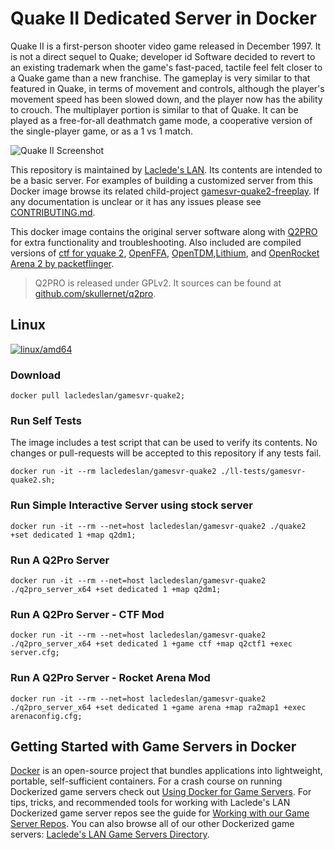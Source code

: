 # Quake II Dedicated Server in Docker

Quake II is a first-person shooter video game released in December 1997. It is not a direct sequel to Quake; developer id Software decided to revert to an existing trademark when the game's fast-paced, tactile feel felt closer to a Quake game than a new franchise. The gameplay is very similar to that featured in Quake, in terms of movement and controls, although the player's movement speed has been slowed down, and the player now has the ability to crouch. The multiplayer portion is similar to that of Quake. It can be played as a free-for-all deathmatch game mode, a cooperative version of the single-player game, or as a 1 vs 1 match.

![Quake II Screenshot](https://raw.githubusercontent.com/LacledesLAN/gamesvr-quake2/master/.misc/screenshot.png "Quake II Screenshot")

This repository is maintained by [Laclede's LAN](https://lacledeslan.com). Its contents are intended to be a basic server. For examples of building a customized server from this Docker image browse its related child-project [gamesvr-quake2-freeplay](https://github.com/LacledesLAN/gamesvr-quake2-freeplay). If any documentation is unclear or it has any issues please see [CONTRIBUTING.md](./CONTRIBUTING.md).

This docker image contains the original server software along with [Q2PRO](https://github.com/skullernet/q2pro) for extra functionality and troubleshooting. Also included are compiled versions of [ctf for yquake 2](https://github.com/yquake2/ctf), [OpenFFA](https://github.com/skullernet/openffa), [OpenTDM](https://github.com/skullernet/opentdm),[Lithium](https://github.com/QwazyWabbitWOS/lithium),   and [OpenRocket Arena 2 by packetflinger](https://github.com/packetflinger/openra2).

> Q2PRO is released under GPLv2. It sources can be found at [github.com/skullernet/q2pro](https://github.com/skullernet/q2pro).

## Linux

[![linux/amd64](https://github.com/LacledesLAN/gamesvr-quake2/actions/workflows/build-linux-image.yml/badge.svg?branch=master)](https://github.com/LacledesLAN/gamesvr-quake2/actions/workflows/build-linux-image.yml)

### Download

``` shell
docker pull lacledeslan/gamesvr-quake2;
```

### Run Self Tests

The image includes a test script that can be used to verify its contents. No changes or pull-requests will be accepted to this repository if any tests fail.

``` shell
docker run -it --rm lacledeslan/gamesvr-quake2 ./ll-tests/gamesvr-quake2.sh;
```

### Run Simple Interactive Server using stock server

``` shell
docker run -it --rm --net=host lacledeslan/gamesvr-quake2 ./quake2 +set dedicated 1 +map q2dm1;
```

### Run A Q2Pro Server

``` shell
docker run -it --rm --net=host lacledeslan/gamesvr-quake2 ./q2pro_server_x64 +set dedicated 1 +map q2dm1;
```

### Run A Q2Pro Server - CTF Mod

``` shell
docker run -it --rm --net=host lacledeslan/gamesvr-quake2 ./q2pro_server_x64 +set dedicated 1 +game ctf +map q2ctf1 +exec server.cfg;
```

### Run A Q2Pro Server - Rocket Arena Mod

``` shell
docker run -it --rm --net=host lacledeslan/gamesvr-quake2 ./q2pro_server_x64 +set dedicated 1 +game arena +map ra2map1 +exec arenaconfig.cfg;
```

## Getting Started with Game Servers in Docker

[Docker](https://docs.docker.com/) is an open-source project that bundles applications into lightweight, portable, self-sufficient containers. For a crash course on running Dockerized game servers check out [Using Docker for Game Servers](https://github.com/LacledesLAN/README.1ST/blob/master/GameServers/DockerAndGameServers.md). For tips, tricks, and recommended tools for working with Laclede's LAN Dockerized game server repos see the guide for [Working with our Game Server Repos](https://github.com/LacledesLAN/README.1ST/blob/master/GameServers/WorkingWithOurRepos.md). You can also browse all of our other Dockerized game servers: [Laclede's LAN Game Servers Directory](https://github.com/LacledesLAN/README.1ST/tree/master/GameServers).
